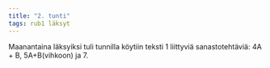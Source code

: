 ```yaml
---
title: "2. tunti"
tags: rub1 läksyt
---
```


Maanantaina läksyiksi tuli tunnilla köytiin teksti 1 liittyviä sanastotehtäviä: 4A + B, 5A+B(vihkoon) ja 7.
